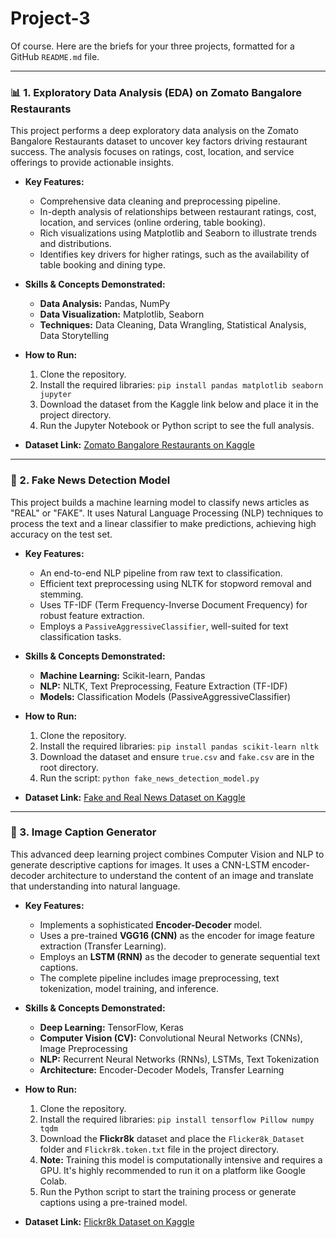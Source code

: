 # Project-3

Of course. Here are the briefs for your three projects, formatted for a GitHub `README.md` file.

---

### 📊 1. Exploratory Data Analysis (EDA) on Zomato Bangalore Restaurants

This project performs a deep exploratory data analysis on the Zomato Bangalore Restaurants dataset to uncover key factors driving restaurant success. The analysis focuses on ratings, cost, location, and service offerings to provide actionable insights.

* **Key Features:**
    * Comprehensive data cleaning and preprocessing pipeline.
    * In-depth analysis of relationships between restaurant ratings, cost, location, and services (online ordering, table booking).
    * Rich visualizations using Matplotlib and Seaborn to illustrate trends and distributions.
    * Identifies key drivers for higher ratings, such as the availability of table booking and dining type.

* **Skills & Concepts Demonstrated:**
    * **Data Analysis:** Pandas, NumPy
    * **Data Visualization:** Matplotlib, Seaborn
    * **Techniques:** Data Cleaning, Data Wrangling, Statistical Analysis, Data Storytelling

* **How to Run:**
    1.  Clone the repository.
    2.  Install the required libraries: `pip install pandas matplotlib seaborn jupyter`
    3.  Download the dataset from the Kaggle link below and place it in the project directory.
    4.  Run the Jupyter Notebook or Python script to see the full analysis.

* **Dataset Link:** [Zomato Bangalore Restaurants on Kaggle](https://www.kaggle.com/datasets/himanshupoddar/zomato-bangalore-restaurants)

---

### 🤖 2. Fake News Detection Model

This project builds a machine learning model to classify news articles as "REAL" or "FAKE". It uses Natural Language Processing (NLP) techniques to process the text and a linear classifier to make predictions, achieving high accuracy on the test set.

* **Key Features:**
    * An end-to-end NLP pipeline from raw text to classification.
    * Efficient text preprocessing using NLTK for stopword removal and stemming.
    * Uses TF-IDF (Term Frequency-Inverse Document Frequency) for robust feature extraction.
    * Employs a `PassiveAggressiveClassifier`, well-suited for text classification tasks.

* **Skills & Concepts Demonstrated:**
    * **Machine Learning:** Scikit-learn, Pandas
    * **NLP:** NLTK, Text Preprocessing, Feature Extraction (TF-IDF)
    * **Models:** Classification Models (PassiveAggressiveClassifier)

* **How to Run:**
    1.  Clone the repository.
    2.  Install the required libraries: `pip install pandas scikit-learn nltk`
    3.  Download the dataset and ensure `true.csv` and `fake.csv` are in the root directory.
    4.  Run the script: `python fake_news_detection_model.py`

* **Dataset Link:** [Fake and Real News Dataset on Kaggle](https://www.kaggle.com/datasets/clmentbisaillon/fake-and-real-news-dataset)

---

### 📸 3. Image Caption Generator

This advanced deep learning project combines Computer Vision and NLP to generate descriptive captions for images. It uses a CNN-LSTM encoder-decoder architecture to understand the content of an image and translate that understanding into natural language.

* **Key Features:**
    * Implements a sophisticated **Encoder-Decoder** model.
    * Uses a pre-trained **VGG16 (CNN)** as the encoder for image feature extraction (Transfer Learning).
    * Employs an **LSTM (RNN)** as the decoder to generate sequential text captions.
    * The complete pipeline includes image preprocessing, text tokenization, model training, and inference.

* **Skills & Concepts Demonstrated:**
    * **Deep Learning:** TensorFlow, Keras
    * **Computer Vision (CV):** Convolutional Neural Networks (CNNs), Image Preprocessing
    * **NLP:** Recurrent Neural Networks (RNNs), LSTMs, Text Tokenization
    * **Architecture:** Encoder-Decoder Models, Transfer Learning

* **How to Run:**
    1.  Clone the repository.
    2.  Install the required libraries: `pip install tensorflow Pillow numpy tqdm`
    3.  Download the **Flickr8k** dataset and place the `Flicker8k_Dataset` folder and `Flickr8k.token.txt` file in the project directory.
    4.  **Note:** Training this model is computationally intensive and requires a GPU. It's highly recommended to run it on a platform like Google Colab.
    5.  Run the Python script to start the training process or generate captions using a pre-trained model.

* **Dataset Link:** [Flickr8k Dataset on Kaggle](https://www.kaggle.com/datasets/adityajn105/flickr8k)
